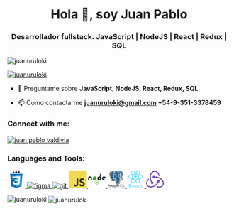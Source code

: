 <h1 align="center">Hola 👋, soy Juan Pablo</h1>
<h3 align="center">Desarrollador fullstack. JavaScript | NodeJS | React | Redux | SQL</h3>

<p align="left"> <img src="https://komarev.com/ghpvc/?username=juanuruloki&label=Profile%20views&color=0e75b6&style=flat" alt="juanuruloki" /> </p>

<p align="left"> <a href="https://github.com/ryo-ma/github-profile-trophy"><img src="https://github-profile-trophy.vercel.app/?username=juanuruloki" alt="juanuruloki" /></a> </p>

<!-- - 🔭 Actualmente estoy trabajando en [Bon Appetite](https://bonappetite.vercel.app/) -->

- 💬 Preguntame sobre **JavaScript, NodeJS, React, Redux, SQL**

- 📫 Como contactarme **juanuruloki@gmail.com +54-9-351-3378459**

<!-- - ⚡ Dato curioso **Soy muy curioso y me gusta aprender cosas nuevas** -->

<h3 align="left">Connect with me:</h3>
<p align="left">
<a href="https://linkedin.com/in/juan pablo valdivia" target="blank"><img align="center" src="https://raw.githubusercontent.com/rahuldkjain/github-profile-readme-generator/master/src/images/icons/Social/linked-in-alt.svg" alt="juan pablo valdivia" height="30" width="40" /></a>
<!-- <a href="https://fb.com/juan pablo valdivia" target="blank"><img align="center" src="https://raw.githubusercontent.com/rahuldkjain/github-profile-readme-generator/master/src/images/icons/Social/facebook.svg" alt="juan pablo valdivia" height="30" width="40" /></a> -->
<!-- <a href="https://instagram.com/juampi_valdi" target="blank"><img align="center" src="https://raw.githubusercontent.com/rahuldkjain/github-profile-readme-generator/master/src/images/icons/Social/instagram.svg" alt="juampi_valdi" height="30" width="40" /></a> -->
</p>

<h3 align="left">Languages and Tools:</h3>
<p align="left"> <a href="https://www.w3schools.com/css/" target="_blank" rel="noreferrer"> <img src="https://raw.githubusercontent.com/devicons/devicon/master/icons/css3/css3-original-wordmark.svg" alt="css3" width="40" height="40"/> </a> <a href="https://www.figma.com/" target="_blank" rel="noreferrer"> <img src="https://www.vectorlogo.zone/logos/figma/figma-icon.svg" alt="figma" width="40" height="40"/> </a> <a href="https://git-scm.com/" target="_blank" rel="noreferrer"> <img src="https://www.vectorlogo.zone/logos/git-scm/git-scm-icon.svg" alt="git" width="40" height="40"/> </a> <a href="https://developer.mozilla.org/en-US/docs/Web/JavaScript" target="_blank" rel="noreferrer"> <img src="https://raw.githubusercontent.com/devicons/devicon/master/icons/javascript/javascript-original.svg" alt="javascript" width="40" height="40"/> </a> <a href="https://nodejs.org" target="_blank" rel="noreferrer"> <img src="https://raw.githubusercontent.com/devicons/devicon/master/icons/nodejs/nodejs-original-wordmark.svg" alt="nodejs" width="40" height="40"/> </a> <a href="https://www.postgresql.org" target="_blank" rel="noreferrer"> <img src="https://raw.githubusercontent.com/devicons/devicon/master/icons/postgresql/postgresql-original-wordmark.svg" alt="postgresql" width="40" height="40"/> </a> <a href="https://reactjs.org/" target="_blank" rel="noreferrer"> <img src="https://raw.githubusercontent.com/devicons/devicon/master/icons/react/react-original-wordmark.svg" alt="react" width="40" height="40"/> </a> <a href="https://redux.js.org" target="_blank" rel="noreferrer"> <img src="https://raw.githubusercontent.com/devicons/devicon/master/icons/redux/redux-original.svg" alt="redux" width="40" height="40"/> </a> </p>

<p><img align="left" src="https://github-readme-stats.vercel.app/api/top-langs?username=juanuruloki&show_icons=true&locale=en&layout=compact" alt="juanuruloki" /></p>

<p>&nbsp;<img align="center" src="https://github-readme-stats.vercel.app/api?username=juanuruloki&show_icons=true&locale=en" alt="juanuruloki" /></p>

<!-- <p><img align="center" src="https://github-readme-streak-stats.herokuapp.com/?user=juanuruloki&" alt="juanuruloki" /></p> -->
